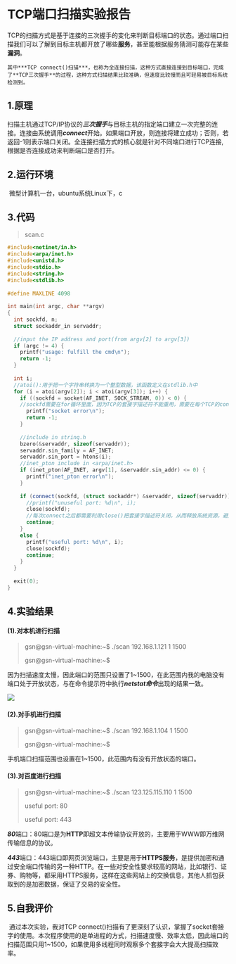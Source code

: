 # TCP端口扫描实验报告

​	TCP的扫描方式是基于连接的三次握手的变化来判断目标端口的状态。通过端口扫描我们可以了解到目标主机都开放了哪些**服务**，甚至能根据服务猜测可能存在某些**漏洞**。

 	其中***TCP connect()扫描***，也称为全连接扫描，这种方式直接连接到目标端口，完成了**TCP三次握手**的过程，这种方式扫描结果比较准确，但速度比较慢而且可轻易被目标系统检测到。

## 1.原理

​	扫描主机通过TCP/IP协议的***三次握手***与目标主机的指定端口建立一次完整的连接。连接由系统调用***connect***开始。如果端口开放，则连接将建立成功；否则，若返回-1则表示端口关闭。全连接扫描方式的核心就是针对不同端口进行TCP连接,根据是否连接成功来判断端口是否打开。

## 2.运行环境

​	微型计算机一台，ubuntu系统Linux下，c

## 3.代码

> scan.c

```c++
#include<netinet/in.h>
#include<arpa/inet.h>
#include<unistd.h>
#include<stdio.h>
#include<string.h>
#include<stdlib.h>
 
#define MAXLINE 4098
 
int main(int argc, char **argv)
{
  int sockfd, n;
  struct sockaddr_in servaddr;
 
  //input the IP address and port(from argv[2] to argv[3])
  if (argc != 4) {
    printf("usage: fulfill the cmd\n");
    return -1;
  }
 
  int i;
  //atoi():用于把一个字符串转换为一个整型数据，该函数定义在stdlib.h中
  for (i = atoi(argv[2]); i < atoi(argv[3]); i++) {
    if ((sockfd = socket(AF_INET, SOCK_STREAM, 0)) < 0) {
    //sockfd需要在for循环里面，因为TCP的套接字描述符不能重用，需要在每个TCP的connect创建连接之前重新创建一个新的套接字描述符。
      printf("socket error\n");
      return -1;
    }
 
    //include in string.h
    bzero(&servaddr, sizeof(servaddr));
    servaddr.sin_family = AF_INET;
    servaddr.sin_port = htons(i);
    //inet_pton include in <arpa/inet.h>
    if (inet_pton(AF_INET, argv[1], &servaddr.sin_addr) <= 0) {
      printf("inet_pton error\n");
    }
 
    if (connect(sockfd, (struct sockaddr*) &servaddr, sizeof(servaddr)) < 0) {
      //printf("unuseful port: %d\n", i);
      close(sockfd);
      //每次connect之后都需要利用close()把套接字描述符关闭，从而释放系统资源，避免超过可创建描述符达到上限而无法创建新的套接字
      continue;
    }
    else {
      printf("useful port: %d\n", i);
      close(sockfd);
      continue;
    }
  }
 
  exit(0);
}
```



## 4.实验结果

#### (1).对本机进行扫描

> gsn@gsn-virtual-machine:~$ ./scan 192.168.1.121 1 1500
>
> gsn@gsn-virtual-machine:~$ 

因为扫描速度太慢，因此端口的范围只设置了1~1500，在此范围内我的电脑没有端口处于开放状态，与在命令提示符中执行***netstat命令***出现的结果一致。

![](C:\Users\Administrator\Desktop\11.png)

#### (2).对手机进行扫描

> gsn@gsn-virtual-machine:~$ ./scan 192.168.1.104 1 1500
>
> gsn@gsn-virtual-machine:~$ 

手机端口扫描范围也设置在1~1500，此范围内有没有开放状态的端口。

#### (3).对百度进行扫描

> gsn@gsn-virtual-machine:~$ ./scan 123.125.115.110 1 1500
>
> useful port: 80
>
> useful port: 443

***80***端口：80端口是为**HTTP**即超文本传输协议开放的，主要用于WWW即万维网传输信息的协议。

***443***端口：443端口即网页浏览端口，主要是用于**HTTPS服务**，是提供加密和通过安全端口传输的另一种HTTP。在一些对安全性要求较高的网站，比如银行、证券、购物等，都采用HTTPS服务，这样在这些网站上的交换信息，其他人抓包获取到的是加密数据，保证了交易的安全性。



## 5.自我评价

​	通过本次实验，我对TCP connect()扫描有了更深刻了认识，掌握了socket套接字的使用。本次程序使用的是单进程的方式，扫描速度慢、效率太低，因此端口的扫描范围只用1~1500，如果使用多线程同时观察多个套接字会大大提高扫描效率。